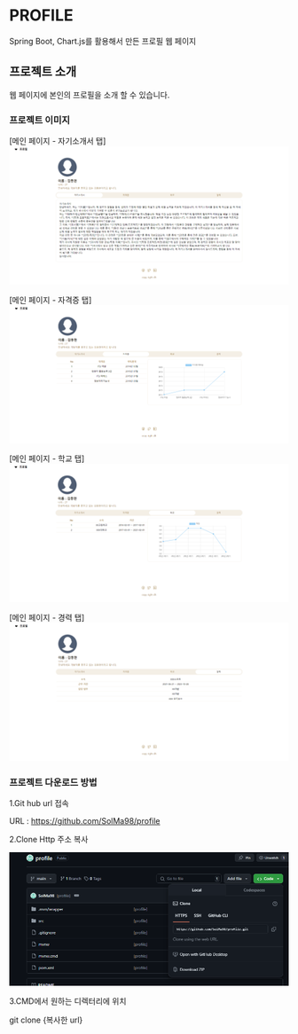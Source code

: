 # PROFILE
Spring Boot, Chart.js를 활용해서 만든 프로필 웹 페이지

## 프로젝트 소개
웹 페이지에 본인의 프로필을 소개 할 수 있습니다.

### 프로젝트 이미지
[메인 페이지 - 자기소개서 탭]
![cover_letter_page.png](cover_letter_page.png)

[메인 페이지 - 자격증 탭]
![certificate_page.png](certificate_page.png)

[메인 페이지 - 학교 탭]
![school_page.png](school_page.png)

[메인 페이지 - 경력 탭]
![career_page.png](career_page.png)

### 프로젝트 다운로드 방법
1.Git hub url 접속

URL : https://github.com/SolMa98/profile

2.Clone Http 주소 복사

![git_clone.png](git_clone.png)

3.CMD에서 원하는 디렉터리에 위치

git clone {복사한 url}
